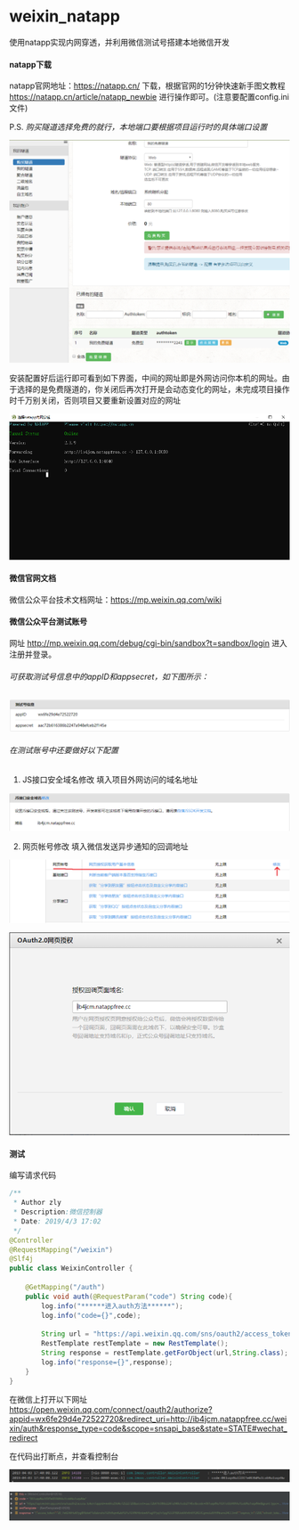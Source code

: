 # weixin_natapp
使用natapp实现内网穿透，并利用微信测试号搭建本地微信开发

#### natapp下载
natapp官网地址：https://natapp.cn/ 下载，根据官网的1分钟快速新手图文教程 https://natapp.cn/article/natapp_newbie 进行操作即可。(注意要配置config.ini文件)

P.S. _购买隧道选择免费的就行，本地端口要根据项目运行时的具体端口设置_

![注意本地端口](images/duankou.png)

安装配置好后运行即可看到如下界面，中间的网址即是外网访问你本机的网址。由于选择的是免费隧道的，你关闭后再次打开是会动态变化的网址，未完成项目操作时千万别关闭，否则项目又要重新设置对应的网址

![natapp界面](images/natapp.png)

#### 微信官网文档
微信公众平台技术文档网址：https://mp.weixin.qq.com/wiki

#### 微信公众平台测试账号
网址 http://mp.weixin.qq.com/debug/cgi-bin/sandbox?t=sandbox/login 进入注册并登录。

###### 可获取测试号信息中的appID和appsecret，如下图所示：

![appID](images/appid.png)

###### 在测试账号中还要做好以下配置
1. JS接口安全域名修改
填入项目外网访问的域名地址

![appID](images/jsyuming.png)


2. 网页帐号修改
填入微信发送异步通知的回调地址

![appID](images/wangyezhanghao.png)

![appID](images/huidiao.png)


#### 测试
编写请求代码
```java
/**
 * Author zly
 * Description:微信控制器
 * Date: 2019/4/3 17:02
 */
@Controller
@RequestMapping("/weixin")
@Slf4j
public class WeixinController {

    @GetMapping("/auth")
    public void auth(@RequestParam("code") String code){
        log.info("******进入auth方法******");
        log.info("code={}",code);

        String url = "https://api.weixin.qq.com/sns/oauth2/access_token?appid=wx6fe29d4e72522720&secret=aac72b616386b2247a948efceb2f145e&code="+code+"&grant_type=authorization_code";
        RestTemplate restTemplate = new RestTemplate();
        String response = restTemplate.getForObject(url,String.class);
        log.info("response={}",response);
    }
}
```

在微信上打开以下网址
https://open.weixin.qq.com/connect/oauth2/authorize?appid=wx6fe29d4e72522720&redirect_uri=http://ib4jcm.natappfree.cc/weixin/auth&response_type=code&scope=snsapi_base&state=STATE#wechat_redirect

在代码出打断点，并查看控制台

![appID](images/auth.png)

![appID](images/debug.png)